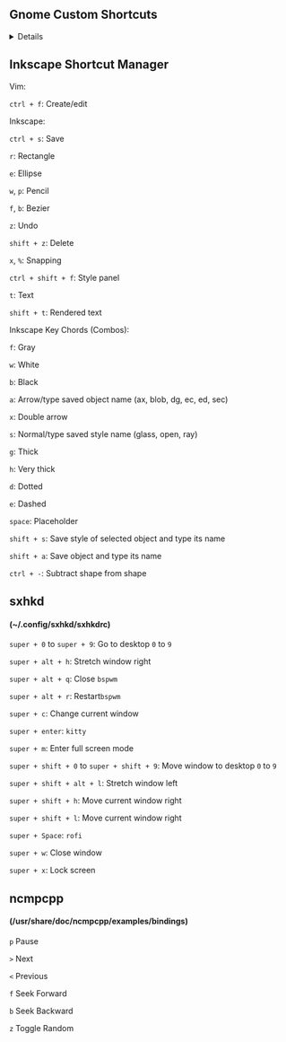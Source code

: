 ## Gnome Custom Shortcuts
<details>

#### super+ shift + s
```
Take a screenshot interactively
```
#### super + e
```
nautilus
```
#### super + s
```
gnome-screenshot --delay=1
```
#### super + t
```
/home/pc/miniconda3/envs/MaTools/bin/python -O /home/pc/MaTools/management_tools/script_image_trimmer.pyw
```
#### ctrl + alt + t
```
kitty
```
#### ctrl + m
```
/home/pc/miniconda3/envs/MaTools/bin/python -O /home/pc/MaTools/management_tools/main_management_tools_app.pyw
```
#### ctrl + e
```
sensible-browser
```
or
```
microsoft-edge-stable
```
#### ctrl + u
```
/home/pc/miniconda3/envs/uvr/bin/python -O /home/pc/ultimatevocalremovergui/UVR.py
```
</details>

## Inkscape Shortcut Manager

Vim:

`ctrl + f`: Create/edit

Inkscape:

`ctrl + s`: Save

`r`: Rectangle

`e`: Ellipse

`w`, `p`: Pencil

`f`, `b`: Bezier

`z`: Undo

`shift + z`: Delete

`x`, `%`: Snapping

`ctrl + shift + f`: Style panel

`t`: Text

`shift + t`: Rendered text

Inkscape Key Chords (Combos):

`f`: Gray

`w`: White

`b`: Black

`a`: Arrow/type saved object name (ax, blob, dg, ec, ed, sec)

`x`: Double arrow

`s`: Normal/type saved style name (glass, open, ray)

`g`: Thick

`h`: Very thick

`d`: Dotted

`e`: Dashed

`space`: Placeholder

`shift + s`: Save style of selected object and type its name

`shift + a`: Save object and type its name

`ctrl + -`: Subtract shape from shape
## sxhkd
#### (~/.config/sxhkd/sxhkdrc)
`super + 0` to `super + 9`: Go to desktop `0` to `9`

`super + alt + h`:  Stretch window right

`super + alt + q`: Close `bspwm`

`super + alt + r`: Restart`bspwm`

`super + c`: Change current window

`super + enter`: `kitty`

`super + m`: Enter full screen mode

`super + shift + 0` to `super + shift + 9`: Move window to desktop `0` to `9`

`super + shift + alt + l`: Stretch window left

`super + shift + h`: Move current window right

`super + shift + l`: Move current window right

`super + Space`: `rofi`

`super + w`: Close window

`super + x`: Lock screen
## ncmpcpp
#### (/usr/share/doc/ncmpcpp/examples/bindings)
`p` Pause

`>` Next

`<` Previous

`f` Seek Forward

`b` Seek Backward

`z` Toggle Random